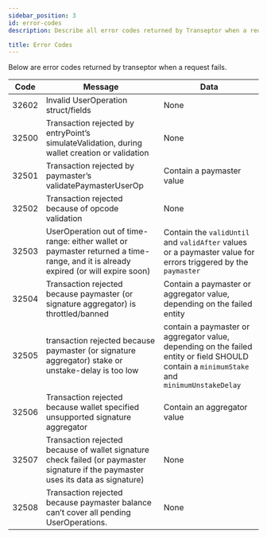 ```yaml
---
sidebar_position: 3
id: error-codes
description: Describe all error codes returned by Transeptor when a request fails.

title: Error Codes
---
```


Below are error codes returned by transeptor when a request fails.

| Code  | Message                                                                                                                            | Data                                                                                                                                       |
|-------|------------------------------------------------------------------------------------------------------------------------------------|--------------------------------------------------------------------------------------------------------------------------------------------|
| 32602 | Invalid UserOperation struct/fields                                                                                                | None                                                                                                                                       |
| 32500 | Transaction rejected by entryPoint’s simulateValidation, during wallet creation or validation                                      | None                                                                                                                                       |
| 32501 | Transaction rejected by paymaster’s validatePaymasterUserOp                                                                        | Contain a paymaster value                                                                                                                  |
| 32502 | Transaction rejected because of opcode validation                                                                                  | None                                                                                                                                       |
| 32503 | UserOperation out of time-range: either wallet or paymaster returned a time-range, and it is already expired (or will expire soon) | Contain the `validUntil` and `validAfter` values or a paymaster value for errors triggered by the `paymaster`                              |
| 32504 | Transaction rejected because paymaster (or signature aggregator) is throttled/banned                                               | Contain a paymaster or aggregator value, depending on the failed entity                                                                    |
| 32505 | transaction rejected because paymaster (or signature aggregator) stake or unstake-delay is too low                                 | contain a paymaster or aggregator value, depending on the failed entity or field SHOULD contain a `minimumStake` and `minimumUnstakeDelay` |
| 32506 | Transaction rejected because wallet specified unsupported signature aggregator                                                     | Contain an aggregator value                                                                                                                |
| 32507 | Transaction rejected because of wallet signature check failed (or paymaster signature if the paymaster uses its data as signature) | None                                                                                                                                       |
| 32508 | Transaction rejected because paymaster balance can’t cover all pending UserOperations.                                             | None                                                                                                                                       |